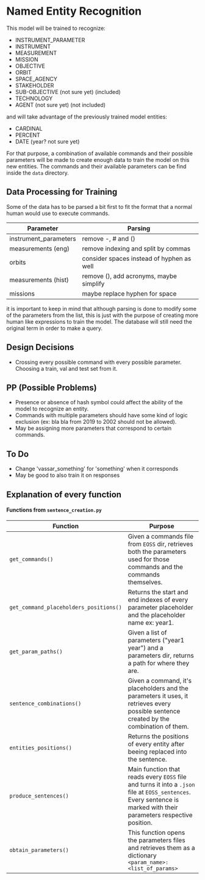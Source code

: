 # Named Entity Recognition
This model will be trained to recognize:
- INSTRUMENT_PARAMETER
- INSTRUMENT
- MEASUREMENT
- MISSION
- OBJECTIVE
- ORBIT
- SPACE_AGENCY
- STAKEHOLDER
- SUB-OBJECTIVE (not sure yet) (included)
- TECHNOLOGY
- AGENT (not sure yet) (not included)

and will take advantage of the previously trained model entities: 
- CARDINAL
- PERCENT
- DATE (year? not sure yet)

For that purpose, a combination of available commands and their possible parameters will be made to create enough data to train the model on this new entities. The commands and their available parameters can be find inside the `data` directory.


## Data Processing for Training
Some of the data has to be parsed a bit first to fit the format that a normal human would use to execute commands.

|  Parameter | Parsing  |
|---|---|
| instrument_parameters  |  remove -, # and () |
|  measurements (eng) |  remove indexing and split by commas |
|  orbits |  consider spaces instead of hyphen as well |
|  measurements (hist) |  remove (), add acronyms, maybe simplify|
|  missions |  maybe replace hyphen for space |

it is important to keep in mind that although parsing is done to modify some of the parameters from the list, this is just with the purpose of creating more human like expressions to train the model. The database will still need the original term in order to make a query.

## Design Decisions
- Crossing every possible command with every possible parameter. Choosing a train, val and test set from it.

## PP (Possible Problems)
- Presence or absence of hash symbol could affect the ability of the model to recognize an entity.
- Commands with multiple parameters should have some kind of logic exclusion (ex: bla bla from 2019 to 2002 should not be allowed).
- May be assigning more parameters that correspond to certain commands.

## To Do
- Change 'vassar_something' for 'something' when it corresponds
- May be good to also train it on responses

## Explanation of every function

#### Functions from `sentence_creation.py`
|  Function | Purpose  |
|---|---|
| `get_commands()`  | Given a commands file from `EOSS` dir, retrieves both the parameters used for those commands and the commands themselves.  |
| `get_command_placeholders_positions()` | Returns the start and end indexes of every parameter placeholder and the placeholder name ex: year1.  |
| `get_param_paths()` | Given a list of parameters ("year1 year") and a parameters dir, returns a path for where they are.|
| `sentence_combinations()` | Given a command, it's placeholders and the parameters it uses, it retrieves every possible sentence created by the combination of them.|
| `entities_positions()` | Returns the positions of every entity after beeing replaced into the sentence. |
| `produce_sentences()` | Main function that reads every `EOSS` file and turns it into a `.json` file at `EOSS_sentences`. Every sentence is marked with their parameters respective position.|
| `obtain_parameters()` | This function opens the parameters files and retrieves them as a dictionary `<param_name>:<list_of_params>`|
